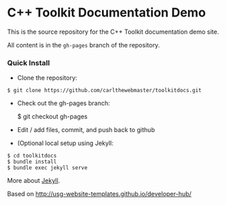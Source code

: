 C++ Toolkit Documentation Demo
====================

This is the source repository for the C++ Toolkit documentation demo site.

All content is in the ````gh-pages```` branch of the repository.

### Quick Install

- Clone the repository:

```$ git clone https://github.com/carlthewebmaster/toolkitdocs.git```

- Check out the gh-pages branch:

    $ git checkout gh-pages

- Edit / add files, commit, and push back to github

- (Optional local setup using Jekyll:

```
$ cd toolkitdocs
$ bundle install
$ bundle exec jekyll serve
```

More about [Jekyll](http://jekyllrb.com/docs/configuration/).

Based on http://usg-website-templates.github.io/developer-hub/
